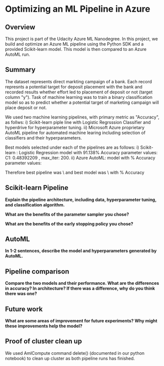 # Optimizing an ML Pipeline in Azure

## Overview
This project is part of the Udacity Azure ML Nanodegree.
In this project, we build and optimize an Azure ML pipeline using the Python SDK and a provided Scikit-learn model.
This model is then compared to an Azure AutoML run.

## Summary
The dataset represents direct markting campaign of a bank. Each record represnts a potential target for deposit placement with the bank and recorded results whether effort led to placement of deposit or not (target column "y"). 
Task of machine learning was to train a binary classification model so as to predict whether a potential target of marketing campaign will place deposit or not. 

We used two machine learning pipelines, with primary metric as "Accuracy", as follws: 
i) Scikit-learn piple line with Logistic Regrsssion Classifier and hyperdrive for hyperparameter tuning.
ii) Microsoft Azure proprietary AutoML pipeline for automated machine learing including selection of classifiers and their hyperparameters.

Best models selected under each of the pipelines are as follows: 
i) Scikit-learn : Logistic Regression model with 91.138% Accuracy parameter values: C1: 0.48392209 , max_iter: 200.
ii) Azure AutoML:   model with % Accuracy parameter values:                    

Therefore best pipeline was \\ and best model was \\ with % Accuracy
## Scikit-learn Pipeline
**Explain the pipeline architecture, including data, hyperparameter tuning, and classification algorithm.**

**What are the benefits of the parameter sampler you chose?**

**What are the benefits of the early stopping policy you chose?**

## AutoML
**In 1-2 sentences, describe the model and hyperparameters generated by AutoML.**

## Pipeline comparison
**Compare the two models and their performance. What are the differences in accuracy? In architecture? If there was a difference, why do you think there was one?**

## Future work
**What are some areas of improvement for future experiments? Why might these improvements help the model?**

## Proof of cluster clean up
We used AmlCompute command delete() (documented in our python notebook) to clean up cluster as both pipeline runs has finished.
